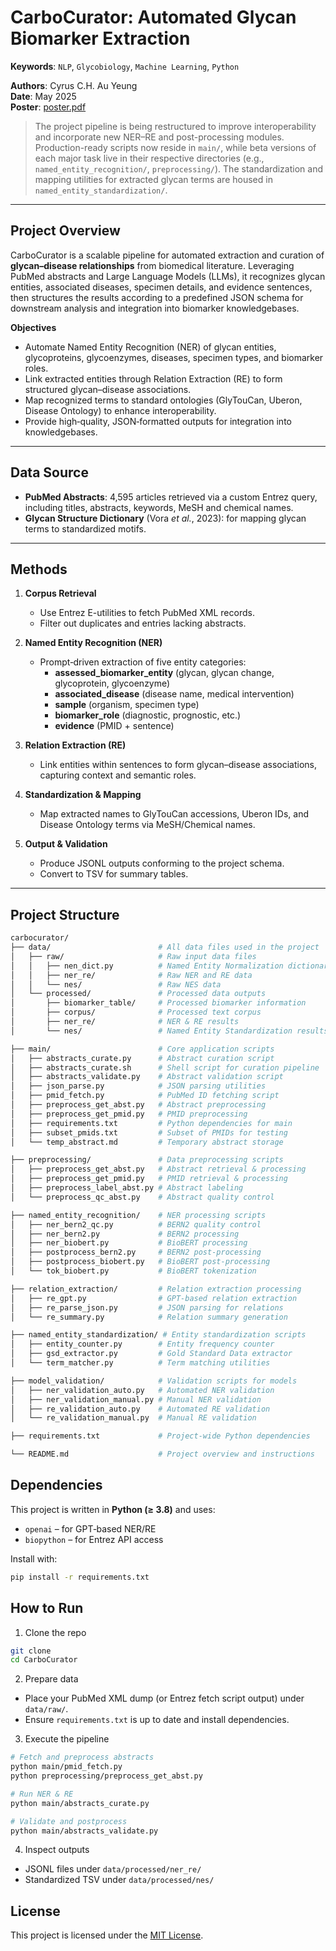 # CarboCurator: Automated Glycan Biomarker Extraction

**Keywords**: `NLP`, `Glycobiology`, `Machine Learning`, `Python`

**Authors**: Cyrus C.H. Au Yeung  
**Date**: May 2025  
**Poster**: [poster.pdf](poster.pdf)

> The project pipeline is being restructured to improve interoperability and incorporate new NER–RE and post-processing modules. Production-ready scripts now reside in `main/`, while beta versions of each major task live in their respective directories (e.g., `named_entity_recognition/`, `preprocessing/`). The standardization and mapping utilities for extracted glycan terms are housed in `named_entity_standardization/`.

---

## Project Overview

CarboCurator is a scalable pipeline for automated extraction and curation of **glycan–disease relationships** from biomedical literature. Leveraging PubMed abstracts and Large Language Models (LLMs), it recognizes glycan entities, associated diseases, specimen details, and evidence sentences, then structures the results according to a predefined JSON schema for downstream analysis and integration into biomarker knowledgebases.

**Objectives**

- Automate Named Entity Recognition (NER) of glycan entities, glycoproteins, glycoenzymes, diseases, specimen types, and biomarker roles.
- Link extracted entities through Relation Extraction (RE) to form structured glycan–disease associations.
- Map recognized terms to standard ontologies (GlyTouCan, Uberon, Disease Ontology) to enhance interoperability.
- Provide high‐quality, JSON‐formatted outputs for integration into knowledgebases.

---

## Data Source

- **PubMed Abstracts**: 4,595 articles retrieved via a custom Entrez query, including titles, abstracts, keywords, MeSH and chemical names.
- **Glycan Structure Dictionary** (Vora *et al.*, 2023): for mapping glycan terms to standardized motifs.

---

## Methods

1. **Corpus Retrieval**  
   - Use Entrez E-utilities to fetch PubMed XML records.  
   - Filter out duplicates and entries lacking abstracts.

2. **Named Entity Recognition (NER)**  
   - Prompt‐driven extraction of five entity categories:  
     - **assessed_biomarker_entity** (glycan, glycan change, glycoprotein, glycoenzyme)  
     - **associated_disease** (disease name, medical intervention)  
     - **sample** (organism, specimen type)  
     - **biomarker_role** (diagnostic, prognostic, etc.)  
     - **evidence** (PMID + sentence)

3. **Relation Extraction (RE)**  
   - Link entities within sentences to form glycan–disease associations, capturing context and semantic roles.

4. **Standardization & Mapping**  
   - Map extracted names to GlyTouCan accessions, Uberon IDs, and Disease Ontology terms via MeSH/Chemical names.

5. **Output & Validation**  
   - Produce JSONL outputs conforming to the project schema.  
   - Convert to TSV for summary tables.

---

## Project Structure

```bash
carbocurator/  
├── data/                        # All data files used in the project  
│   ├── raw/                     # Raw input data files  
│   │   ├── nen_dict.py          # Named Entity Normalization dictionary  
│   │   ├── ner_re/              # Raw NER and RE data  
│   │   └── nes/                 # Raw NES data  
│   └── processed/               # Processed data outputs  
│       ├── biomarker_table/     # Processed biomarker information  
│       ├── corpus/              # Processed text corpus  
│       ├── ner_re/              # NER & RE results  
│       └── nes/                 # Named Entity Standardization results  

├── main/                        # Core application scripts  
│   ├── abstracts_curate.py      # Abstract curation script  
│   ├── abstracts_curate.sh      # Shell script for curation pipeline  
│   ├── abstracts_validate.py    # Abstract validation script  
│   ├── json_parse.py            # JSON parsing utilities  
│   ├── pmid_fetch.py            # PubMed ID fetching script  
│   ├── preprocess_get_abst.py   # Abstract preprocessing  
│   ├── preprocess_get_pmid.py   # PMID preprocessing  
│   ├── requirements.txt         # Python dependencies for main  
│   ├── subset_pmids.txt         # Subset of PMIDs for testing  
│   └── temp_abstract.md         # Temporary abstract storage  

├── preprocessing/               # Data preprocessing scripts  
│   ├── preprocess_get_abst.py   # Abstract retrieval & processing  
│   ├── preprocess_get_pmid.py   # PMID retrieval & processing  
│   ├── preprocess_label_abst.py # Abstract labeling  
│   └── preprocess_qc_abst.py    # Abstract quality control  

├── named_entity_recognition/    # NER processing scripts  
│   ├── ner_bern2_qc.py          # BERN2 quality control  
│   ├── ner_bern2.py             # BERN2 processing  
│   ├── ner_biobert.py           # BioBERT processing  
│   ├── postprocess_bern2.py     # BERN2 post-processing  
│   ├── postprocess_biobert.py   # BioBERT post-processing  
│   └── tok_biobert.py           # BioBERT tokenization  

├── relation_extraction/         # Relation extraction processing  
│   ├── re_gpt.py                # GPT-based relation extraction  
│   ├── re_parse_json.py         # JSON parsing for relations  
│   └── re_summary.py            # Relation summary generation  

├── named_entity_standardization/ # Entity standardization scripts  
│   ├── entity_counter.py        # Entity frequency counter  
│   ├── gsd_extractor.py         # Gold Standard Data extractor  
│   └── term_matcher.py          # Term matching utilities  

├── model_validation/            # Validation scripts for models  
│   ├── ner_validation_auto.py   # Automated NER validation  
│   ├── ner_validation_manual.py # Manual NER validation  
│   ├── re_validation_auto.py    # Automated RE validation  
│   └── re_validation_manual.py  # Manual RE validation  

├── requirements.txt             # Project-wide Python dependencies  

└── README.md                    # Project overview and instructions  
```

## Dependencies

This project is written in **Python (≥ 3.8)** and uses:

- `openai` – for GPT‐based NER/RE  
- `biopython` – for Entrez API access  

Install with:

```bash
pip install -r requirements.txt
```
## How to Run

1. Clone the repo
```bash
git clone 
cd CarboCurator
```

2. Prepare data
- Place your PubMed XML dump (or Entrez fetch script output) under `data/raw/`.
- Ensure `requirements.txt` is up to date and install dependencies.

3. Execute the pipeline
```bash
# Fetch and preprocess abstracts
python main/pmid_fetch.py
python preprocessing/preprocess_get_abst.py

# Run NER & RE
python main/abstracts_curate.py

# Validate and postprocess
python main/abstracts_validate.py
```

4. Inspect outputs
- JSONL files under `data/processed/ner_re/`
- Standardized TSV under `data/processed/nes/`

## License

This project is licensed under the [MIT License]().